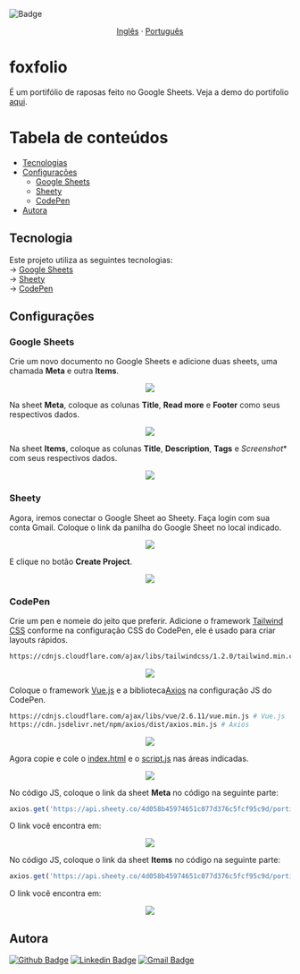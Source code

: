 ![Badge](https://img.shields.io/badge/license-MIT-brightgreen)
<p align="center">
    <a href="README-en.md">Inglês</a>
    ·
    <a href="README.md">Português</a>
 </p>

# foxfolio
É um portifólio de raposas feito no Google Sheets. Veja a demo do portifolio <a href="https://codepen.io/3salles/pen/BaKeNzE">aqui</a>.

Tabela de conteúdos
=================
<!--ts-->
   * [Tecnologias](#tecnologias)
   * [Configurações](#configurções)
      * [Google Sheets](#google-sheets)
      * [Sheety](#sheety)
      * [CodePen](#codepen)
   * [Autora](#autora)
<!--te-->
## **Tecnologia**
Este projeto utiliza as seguintes tecnologias:<br>
-> <a href="https://www.google.com/sheets">Google Sheets</a><br>
-> <a href="https://sheety.co">Sheety</a><br>
-> <a href="https://codepen.io">CodePen</a><br>
## **Configurações**
### **Google Sheets**
Crie um novo documento no Google Sheets e adicione duas sheets, uma chamada **Meta** e outra **Items**.
<p align="center">
  <img src="https://github.com/3salles/foxfolio/blob/master/assets/sheets00.png">
</p>

Na sheet **Meta**, coloque as colunas **Title**, **Read more** e **Footer** como seus respectivos dados.
<p align="center">
  <img src="https://github.com/3salles/foxfolio/blob/master/assets/sheets01.png">
</p>

Na sheet **Items**, coloque as colunas **Title**, **Description**, **Tags** e *Screenshot** com seus respectivos dados.
<p align="center">
  <img src="https://github.com/3salles/foxfolio/blob/master/assets/sheet02.png">
</p>

### **Sheety**
Agora, iremos conectar o Google Sheet ao Sheety. Faça login com sua conta Gmail.
Coloque o link da panilha do Google Sheet no local indicado.
<p align="center">
  <img src="https://github.com/3salles/foxfolio/blob/master/assets/sheety00.png">
</p>

E clique no botão **Create Project**.
<p align="center">
  <img src="https://github.com/3salles/foxfolio/blob/master/assets/sheety01.png">
</p>

### **CodePen**
Crie um pen e nomeie do jeito que preferir. Adicione o framework <a href="https://tailwindcss.com">Tailwind CSS</a> conforme na configuração CSS do CodePen, ele é usado para criar layouts rápidos.
```bash
https://cdnjs.cloudflare.com/ajax/libs/tailwindcss/1.2.0/tailwind.min.css
```
<p align="center">
  <img src="https://github.com/3salles/foxfolio/blob/master/assets/codepen00.png">
</p>

Coloque o framework <a href="https://vuejs.org">Vue.js</a> e a biblioteca<a href="https://github.com/axios/axios">Axios</a> na configuração JS do CodePen.
```bash
https://cdnjs.cloudflare.com/ajax/libs/vue/2.6.11/vue.min.js # Vue.js
https://cdn.jsdelivr.net/npm/axios/dist/axios.min.js # Axios
```
<p align="center">
  <img src="https://github.com/3salles/foxfolio/blob/master/assets/codepen01.png">
</p>
Agora copie e cole o <a href="https://github.com/3salles/foxfolio/blob/master/index.html">index.html</a> e o <a href="https://github.com/3salles/foxfolio/blob/master/script.js">script.js</a> nas áreas indicadas.
<p align="center">
  <img src="https://github.com/3salles/foxfolio/blob/master/assets/codepen02.png">
</p>

No código JS, coloque o link da sheet **Meta** no código na seguinte parte:

```js
axios.get('https://api.sheety.co/4d058b45974651c077d376c5fcf95c9d/portifolio/meta').then(response => (this.meta = response.data.meta[0]))
```
O link você encontra em:
<p align="center">
  <img src="https://github.com/3salles/foxfolio/blob/master/assets/sheety02.png">
</p>

No código JS, coloque o link da sheet **Items** no código na seguinte parte:

```js
axios.get('https://api.sheety.co/4d058b45974651c077d376c5fcf95c9d/portifolio/items').then(response => (this.items = response.data.items))
```
O link você encontra em:
<p align="center">
  <img src="https://github.com/3salles/foxfolio/blob/master/assets/sheety03.png">
</p>

## **Autora**
[![Github Badge](https://img.shields.io/badge/-Github-000?style=flat-square&logo=Github&logoColor=white&link=https://github.com/3salles)](https://github.com/3salles)
[![Linkedin Badge](https://img.shields.io/badge/-LinkedIn-blue?style=flat-square&logo=Linkedin&logoColor=white&link=https://www.linkedin.com/in/beatriz-salles-b701a31a6)](https://www.linkedin.com/in/beatriz-salles-b701a31a6/)
[![Gmail Badge](https://img.shields.io/badge/-Gmail-c14438?style=flat-square&logo=Gmail&logoColor=white&link=mailto:beatrizsallesss@gmail.com)](mailto:beatrizsallesss@gmail.com)
